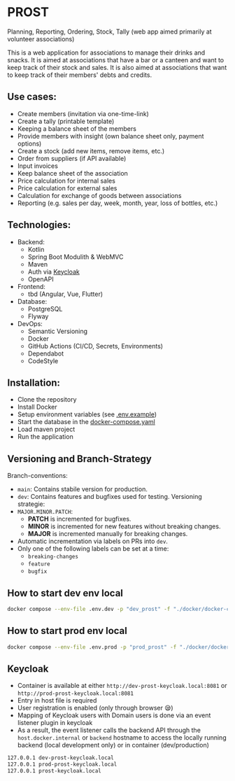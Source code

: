 # PROST

Planning, Reporting, Ordering, Stock, Tally (web app aimed primarily at volunteer associations)

This is a web application for associations to manage their drinks and snacks. It is aimed at
associations that have a bar or a canteen and want to keep track of their stock and sales. It is
also aimed at associations that want to keep track of their members' debts and credits.

## Use cases:

- Create members (invitation via one-time-link)
- Create a tally (printable template)
- Keeping a balance sheet of the members
- Provide members with insight (own balance sheet only, payment options)
- Create a stock (add new items, remove items, etc.)
- Order from suppliers (if API available)
- Input invoices
- Keep balance sheet of the association
- Price calculation for internal sales
- Price calculation for external sales
- Calculation for exchange of goods between associations
- Reporting (e.g. sales per day, week, month, year, loss of bottles, etc.)

## Technologies:

- Backend:
    - Kotlin
    - Spring Boot Modulith & WebMVC
    - Maven
    - Auth via [Keycloak](https://www.keycloak.org/)
    - OpenAPI
- Frontend:
    - tbd (Angular, Vue, Flutter)
- Database:
    - PostgreSQL
    - Flyway
- DevOps:
    - Semantic Versioning
    - Docker
    - GitHub Actions (CI/CD, Secrets, Environments)
    - Dependabot
    - CodeStyle

## Installation:

- Clone the repository
- Install Docker
- Setup environment variables (see [.env.example](/.env.example))
- Start the database in the [docker-compose.yaml](../docker/docker-compose.yaml)
- Load maven project
- Run the application

## Versioning and Branch-Strategy

Branch-conventions:

- `main`: Contains stabile version for production.
- `dev`: Contains features and bugfixes used for testing.
  Versioning strategie:
- `MAJOR.MINOR.PATCH`:
    - **PATCH** is incremented for bugfixes.
    - **MINOR** is incremented for new features without breaking changes.
    - **MAJOR** is incremented manually for breaking changes.
- Automatic incrementation via labels on PRs into `dev`.
- Only one of the following labels can be set at a time:
    - `breaking-changes`
    - `feature`
    - `bugfix`

## How to start dev env local

```bash
docker compose --env-file .env.dev -p "dev_prost" -f "./docker/docker-compose.dev.yaml" up
```

## How to start prod env local

```bash
docker compose --env-file .env.prod -p "prod_prost" -f "./docker/docker-compose.prod.yaml" up
```

## Keycloak

- Container is available at either `http://dev-prost-keycloak.local:8081` or `http://prod-prost-keycloak.local:8081`
- Entry in host file is required
- User registration is enabled (only through browser 😪)
- Mapping of Keycloak users with Domain users is done via an event listener plugin in keycloak
- As a result, the event listener calls the backend API through the `host.docker.internal` or `backend` hostname to
  access the locally
  running backend (local development only) or in container (dev/production)

```bash
127.0.0.1 dev-prost-keycloak.local
127.0.0.1 prod-prost-keycloak.local
127.0.0.1 prost-keycloak.local
```